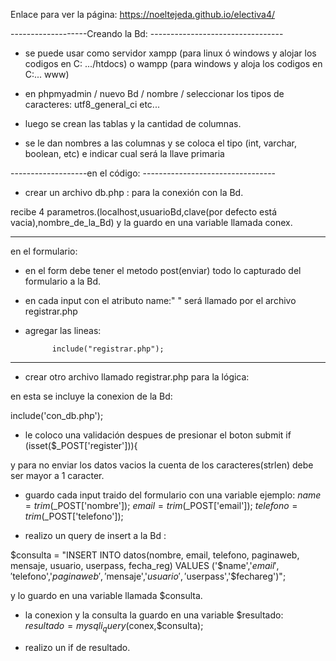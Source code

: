 Enlace para ver la página:
https://noeltejeda.github.io/electiva4/

-------------------Creando la Bd: ---------------------------------

* se puede usar como servidor xampp (para linux ó windows y alojar los codigos en C: .../htdocs) o wampp (para windows y aloja los codigos en C:... www)

* en phpmyadmin  / nuevo Bd / nombre / seleccionar los tipos de caracteres: utf8_general_ci etc...
* luego se crean las tablas y la cantidad de columnas.
* se le dan nombres a las columnas y se coloca el tipo (int, varchar, boolean, etc) e indicar cual será la llave primaria



-------------------en el código: ---------------------------------

* crear un archivo db.php : para la conexión con la Bd.

<?php
  $conex = mysqli_connect("localhost","root","","registro");
?>

recibe 4 parametros.(localhost,usuarioBd,clave(por defecto está vacia),nombre_de_la_Bd)
y la guardo en una variable llamada conex.

----------------------------------

en el formulario:

* en el form debe tener el metodo post(enviar) todo lo capturado del formulario a la Bd.

* en cada input con el atributo name:" " será llamado por el archivo registrar.php

* agregar las lineas:

			include("registrar.php");

 ------------------------------------

* crear otro archivo llamado registrar.php para la lógica:

en esta se incluye la conexion de la Bd:

include('con_db.php');

* le coloco una validación despues de presionar el boton submit
if (isset($_POST['register'])){

y para no enviar los datos vacios la cuenta de los caracteres(strlen) debe ser mayor a 1 caracter.


* guardo cada input traido del formulario con una variable ejemplo:
 $name=trim($_POST['nombre']);
 $email=trim($_POST['email']);
 $telefono=trim($_POST['telefono']);


* realizo un query de insert a la Bd :

 $consulta = "INSERT INTO datos(nombre, email, telefono, paginaweb, mensaje, usuario, userpass, fecha_reg) VALUES ('$name','$email','$telefono','$paginaweb','$mensaje','$usuario','$userpass','$fechareg')";

y lo guardo en una variable llamada $consulta.


* la conexion y la consulta la guardo en una variable $resultado:
      $resultado = mysqli_query($conex,$consulta);

* realizo un if de resultado.